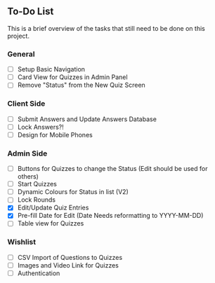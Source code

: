 ## To-Do List
This is a brief overview of the tasks that still need to be done on this project.

### General
- [ ] Setup Basic Navigation
- [ ] Card View for Quizzes in Admin Panel
- [ ] Remove "Status" from the New Quiz Screen 

### Client Side
- [ ] Submit Answers and Update Answers Database
- [ ] Lock Answers?!
- [ ] Design for Mobile Phones

### Admin Side
- [ ] Buttons for Quizzes to change the Status (Edit should be used for others)
- [ ] Start Quizzes
- [ ] Dynamic Colours for Status in list (V2)
- [ ] Lock Rounds
- [x] Edit/Update Quiz Entries
- [x] Pre-fill Date for Edit (Date Needs reformatting to YYYY-MM-DD)
- [ ] Table view for Quizzes

### Wishlist
- [ ] CSV Import of Questions to Quizzes
- [ ] Images and Video Link for Quizzes
- [ ] Authentication 
